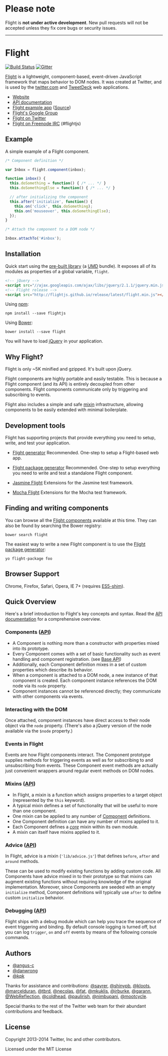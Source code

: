 # Please note

Flight is **not under active development**. New pull requests will not be accepted unless they fix core bugs or security issues.

---

# Flight

[![Build Status](https://travis-ci.org/flightjs/flight.png?branch=master)](http://travis-ci.org/flightjs/flight) [![Gitter](https://badges.gitter.im/Join%20chat.svg)](https://gitter.im/flightjs/flight?utm_source=badge&utm_medium=badge&utm_campaign=pr-badge&utm_content=badge)

[Flight](http://flightjs.github.io/) is a lightweight, component-based,
event-driven JavaScript framework that maps behavior to DOM nodes. It was
created at Twitter, and is used by the [twitter.com](https://twitter.com/) and
[TweetDeck](https://tweetdeck.twitter.com/) web applications.

* [Website](http://flightjs.github.io/)
* [API documentation](doc/README.md)
* [Flight example app](http://flightjs.github.io/example-app/) ([Source](https://github.com/flightjs/example-app))
* [Flight's Google Group](https://groups.google.com/forum/?fromgroups#!forum/twitter-flight)
* [Flight on Twitter](https://twitter.com/flightjs)
* [Flight on Freenode IRC](http://webchat.freenode.net/?channels=flightjs) (#flightjs)

## Example

A simple example of a Flight component.

```js
/* Component definition */

var Inbox = flight.component(inbox);

function inbox() {
  this.doSomething = function() { /* ... */ }
  this.doSomethingElse = function() { /* ... */ }

  // after initializing the component
  this.after('initialize', function() {
    this.on('click', this.doSomething);
    this.on('mouseover', this.doSomethingElse);
  });
}

/* Attach the component to a DOM node */

Inbox.attachTo('#inbox');
```

## Installation

Quick start using the [pre-built
library](http://flightjs.github.io/release/latest/flight.min.js) (a
[UMD](https://github.com/umdjs/umd) bundle). It exposes all of its modules as
properties of a global variable, `flight`.

```html
<!-- jQuery -->
<script src="//ajax.googleapis.com/ajax/libs/jquery/2.1.1/jquery.min.js"></script>
<!-- Flight release -->
<script src="http://flightjs.github.io/release/latest/flight.min.js"></script>
```

Using [npm](https://www.npmjs.org/):

```
npm install --save flightjs
```

Using [Bower](http://bower.io/):

```
bower install --save flight
```

You will have to load [jQuery](http://jquery.com) in your application.

## Why Flight?

Flight is only ~5K minified and gzipped. It's built upon jQuery.

Flight components are highly portable and easily testable. This is because a
Flight component (and its API) is entirely decoupled from other components.
Flight components communicate only by triggering and subscribing to events.

Flight also includes a simple and safe
[mixin](https://javascriptweblog.wordpress.com/2011/05/31/a-fresh-look-at-javascript-mixins/)
infrastructure, allowing components to be easily extended with minimal
boilerplate.

## Development tools

Flight has supporting projects that provide everything you need to setup,
write, and test your application.

* [Flight generator](https://github.com/flightjs/generator-flight/)
  Recommended. One-step to setup a Flight-based web app.

* [Flight package generator](https://github.com/flightjs/generator-flight-package/)
  Recommended. One-step to setup everything you need to write and test a
  standalone Flight component.

* [Jasmine Flight](https://github.com/flightjs/jasmine-flight/)
  Extensions for the Jasmine test framework.

* [Mocha Flight](https://github.com/flightjs/mocha-flight/)
  Extensions for the Mocha test framework.

## Finding and writing components

You can browse all the [Flight components](http://flight-components.jit.su)
available at this time. They can also be found by searching the Bower registry:

```
bower search flight
```

The easiest way to write a new Flight component is to use the [Flight
package generator](https://github.com/flightjs/generator-flight-package/):

```
yo flight-package foo
```

## Browser Support

Chrome, Firefox, Safari, Opera, IE 7+ (requires [ES5-shim](https://github.com/kriskowal/es5-shim)).

## Quick Overview

Here's a brief introduction to Flight's key concepts and syntax. Read the [API
documentation](doc) for a comprehensive overview.

### Components ([API](doc/component_api.md))

- A Component is nothing more than a constructor with properties mixed into its prototype.
- Every Component comes with a set of basic functionality such as event handling and component registration.
(see [Base API](doc/base_api.md))
- Additionally, each Component definition mixes in a set of custom properties which describe its behavior.
- When a component is attached to a DOM node, a new instance of that component is created. Each component
instance references the DOM node via its `node` property.
- Component instances cannot be referenced directly; they communicate with other components via events.

### Interacting with the DOM

Once attached, component instances have direct access to their node object via the `node` property. (There's
also a jQuery version of the node available via the `$node` property.)

### Events in Flight

Events are how Flight components interact. The Component prototype supplies methods for triggering events as
well as for subscribing to and unsubscribing from events. These Component event methods are actually just convenient
wrappers around regular event methods on DOM nodes.

### Mixins ([API](doc/mixin_api.md))

- In Flight, a mixin is a function which assigns properties to a target object (represented by the `this`
keyword).
- A typical mixin defines a set of functionality that will be useful to more than one component.
- One mixin can be applied to any number of [Component](#components) definitions.
- One Component definition can have any number of mixins applied to it.
- Each Component defines a [*core*](#core_mixin) mixin within its own module.
- A mixin can itself have mixins applied to it.

### Advice ([API](doc/advice_api.md))

In Flight, advice is a mixin (`'lib/advice.js'`) that defines `before`, `after` and `around` methods.

These can be used to modify existing functions by adding custom code. All Components have advice mixed in to
their prototype so that mixins can augment existing functions without requiring knowledge
of the original implementation. Moreover, since Components are seeded with an empty `initialize` method,
Component definitions will typically use `after` to define custom `initialize` behavior.

### Debugging ([API](doc/debug_api.md))

Flight ships with a debug module which can help you trace the sequence of event triggering and binding. By default
console logging is turned off, but you can log `trigger`, `on` and `off` events by means of the following console
commands.

## Authors

+ [@angus-c](http://github.com/angus-c)
+ [@danwrong](http://github.com/danwrong)
+ [@kpk](http://github.com/kennethkufluk)

Thanks for assistance and contributions:
[@sayrer](https://github.com/sayrer),
[@shinypb](https://github.com/shinypb),
[@kloots](https://github.com/kloots),
[@marcelduran](https://github.com/marcelduran),
[@tbrd](https://github.com/tbrd),
[@necolas](https://github.com/necolas),
[@fat](https://github.com/fat),
[@mkuklis](https://github.com/mkuklis),
[@jrburke](https://github.com/jrburke),
[@garann](https://github.com/garann),
[@WebReflection](https://github.com/WebReflection),
[@coldhead](https://github.com/coldhead),
[@paulirish](https://github.com/paulirish),
[@nimbupani](https://github.com/nimbupani),
[@mootcycle](https://github.com/mootcycle).

Special thanks to the rest of the Twitter web team for their abundant
contributions and feedback.

## License

Copyright 2013-2014 Twitter, Inc and other contributors.

Licensed under the MIT License
